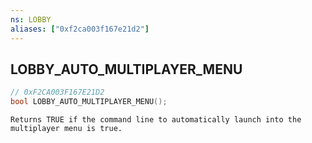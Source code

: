 ```yaml
---
ns: LOBBY
aliases: ["0xf2ca003f167e21d2"]
---
```

## LOBBY_AUTO_MULTIPLAYER_MENU

```c
// 0xF2CA003F167E21D2
bool LOBBY_AUTO_MULTIPLAYER_MENU();
```

```
Returns TRUE if the command line to automatically launch into the multiplayer menu is true.
```
